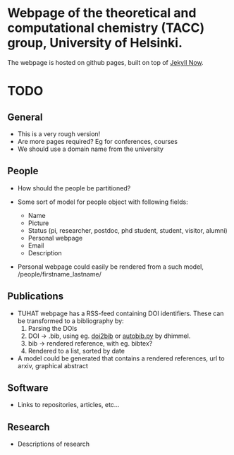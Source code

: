 #  Webpage of the theoretical and computational chemistry (TACC) group, University of Helsinki.

The webpage is hosted on github pages, built on top of [Jekyll Now](https://github.com/barryclark/jekyll-now).


# TODO

## General

* This is a very rough version!
* Are more pages required? Eg for conferences, courses
* We should use a domain name from the university

## People
* How should the people be partitioned?
* Some sort of model for people object with following fields:
  * Name
  * Picture
  * Status (pi, researcher, postdoc, phd student, student, visitor, alumni)
  * Personal webpage
  * Email
  * Description

* Personal webpage could easily be rendered from a such model, /people/firstname_lastname/

## Publications
* TUHAT webpage has a RSS-feed containing DOI identifiers. These can be transformed to a bibliography by:
  1) Parsing the DOIs
  2) DOI -> .bib, using eg. [doi2bib](https://github.com/bibcure/doi2bib) or [autobib.py](https://gist.github.com/dhimmel/719fc5e3a21dd2779d9fe69bf41e6ba6/34cb3b10ebe25cb424c1506172857c6f2c307d26) by dhimmel.
  3) bib -> rendered reference, with eg. bibtex?
  3) Rendered to a list, sorted by date
* A model could be generated that contains a rendered references, url to arxiv, graphical abstract
## Software
* Links to repositories, articles, etc...
## Research
* Descriptions of research
